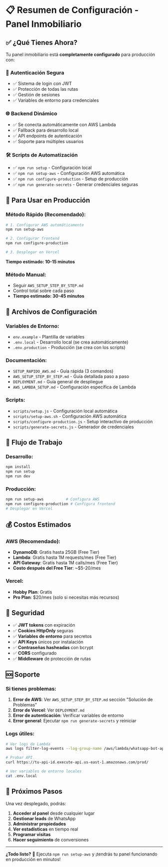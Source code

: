 # 📋 Resumen de Configuración - Panel Inmobiliario

## ✅ ¿Qué Tienes Ahora?

Tu panel inmobiliario está **completamente configurado** para producción con:

### 🔐 **Autenticación Segura**
- ✅ Sistema de login con JWT
- ✅ Protección de todas las rutas
- ✅ Gestión de sesiones
- ✅ Variables de entorno para credenciales

### 🌐 **Backend Dinámico**
- ✅ Se conecta automáticamente con AWS Lambda
- ✅ Fallback para desarrollo local
- ✅ API endpoints de autenticación
- ✅ Soporte para múltiples usuarios

### 🛠️ **Scripts de Automatización**
- ✅ `npm run setup` - Configuración local
- ✅ `npm run setup-aws` - Configuración AWS automática
- ✅ `npm run configure-production` - Setup de producción
- ✅ `npm run generate-secrets` - Generar credenciales seguras

## 🎯 Para Usar en Producción

### Método Rápido (Recomendado):
```bash
# 1. Configurar AWS automáticamente
npm run setup-aws

# 2. Configurar frontend
npm run configure-production

# 3. Desplegar en Vercel
```
**Tiempo estimado: 10-15 minutos**

### Método Manual:
- Seguir `AWS_SETUP_STEP_BY_STEP.md`
- Control total sobre cada paso
- **Tiempo estimado: 30-45 minutos**

## 📁 Archivos de Configuración

### Variables de Entorno:
- `env.example` - Plantilla de variables
- `.env.local` - Desarrollo local (se crea automáticamente)
- `.env.production` - Producción (se crea con los scripts)

### Documentación:
- `SETUP_RAPIDO_AWS.md` - Guía rápida (3 comandos)
- `AWS_SETUP_STEP_BY_STEP.md` - Guía detallada paso a paso
- `DEPLOYMENT.md` - Guía general de despliegue
- `AWS_LAMBDA_SETUP.md` - Configuración específica de Lambda

### Scripts:
- `scripts/setup.js` - Configuración local automática
- `scripts/setup-aws.sh` - Configuración AWS automática  
- `scripts/configure-production.js` - Setup interactivo de producción
- `scripts/generate-secrets.js` - Generador de credenciales

## 🔄 Flujo de Trabajo

### Desarrollo:
```bash
npm install
npm run setup
npm run dev
```

### Producción:
```bash
npm run setup-aws          # Configura AWS
npm run configure-production # Configura frontend
# Desplegar en Vercel
```

## 💰 Costos Estimados

### AWS (Recomendado):
- **DynamoDB**: Gratis hasta 25GB (Free Tier)
- **Lambda**: Gratis hasta 1M requests/mes (Free Tier)  
- **API Gateway**: Gratis hasta 1M calls/mes (Free Tier)
- **Costo después del Free Tier**: ~$5-20/mes

### Vercel:
- **Hobby Plan**: Gratis
- **Pro Plan**: $20/mes (solo si necesitas más recursos)

## 🔐 Seguridad

- ✅ **JWT tokens** con expiración
- ✅ **Cookies HttpOnly** seguras
- ✅ **Variables de entorno** para secretos
- ✅ **API Keys** únicos por instalación
- ✅ **Contraseñas hasheadas** con bcrypt
- ✅ **CORS** configurado
- ✅ **Middleware** de protección de rutas

## 🆘 Soporte

### Si tienes problemas:

1. **Error de AWS**: Ver `AWS_SETUP_STEP_BY_STEP.md` sección "Solución de Problemas"
2. **Error de Vercel**: Ver `DEPLOYMENT.md` 
3. **Error de autenticación**: Verificar variables de entorno
4. **Error general**: Ejecutar `npm run generate-secrets` y reiniciar

### Logs útiles:
```bash
# Ver logs de Lambda
aws logs filter-log-events --log-group-name /aws/lambda/whatsapp-bot-api

# Probar API
curl https://tu-api-id.execute-api.us-east-1.amazonaws.com/prod/

# Ver variables de entorno locales
cat .env.local
```

## 🚀 Próximos Pasos

Una vez desplegado, podrás:

1. **Acceder al panel** desde cualquier lugar
2. **Gestionar leads** de WhatsApp
3. **Administrar propiedades**
4. **Ver estadísticas** en tiempo real
5. **Programar visitas**
6. **Hacer seguimiento** de conversiones

---

**¿Todo listo?** 🎉 
Ejecuta `npm run setup-aws` y ¡tendrás tu panel funcionando en producción en minutos!
